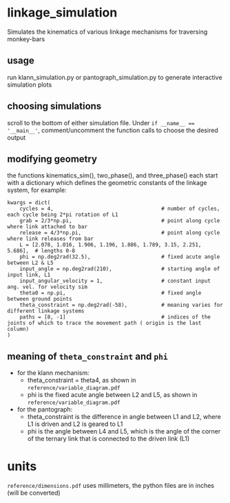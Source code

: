 # linkage_simulation
Simulates the kinematics of various linkage mechanisms for traversing monkey-bars

## usage
run klann_simulation.py or pantograph_simulation.py to generate interactive simulation plots

## choosing simulations
scroll to the bottom of either simulation file. Under `if __name__ == '__main__'`, comment/uncomment the function calls to choose the desired output

## modifying geometry
the functions kinematics_sim(), two_phase(), and three_phase() each start with a dictionary which defines the geometric constants of the linkage system, for example:

```
kwargs = dict(
    cycles = 4,                                   # number of cycles, each cycle being 2*pi rotation of L1
    grab = 2/3*np.pi,                             # point along cycle where link attached to bar
    release = 4/3*np.pi,                          # point along cycle where link releases from bar
    L = [2.078, 1.016, 1.906, 1.196, 1.886, 1.789, 3.15, 2.251, 5.686],  # lengths 0-8
    phi = np.deg2rad(32.5),                       # fixed acute angle between L2 & L5
    input_angle = np.deg2rad(210),                # starting angle of input link, L1
    input_angular_velocity = 1,                   # constant input ang. vel. for velocity sim
    theta0 = np.pi,                               # fixed angle between ground points
    theta_constraint = np.deg2rad(-58),           # meaning varies for different linkage systems
    paths = [8, -1]                               # indices of the joints of which to trace the movement path ( origin is the last column)
)
``` 

## meaning of `theta_constraint` and `phi`
- for the klann mechanism:
    - theta_constraint = theta4, as shown in `reference/variable_diagram.pdf`
    - phi is the fixed acute angle between L2 and L5, as shown in `reference/variable_diagram.pdf`
- for the pantograph:
    - theta_constraint is the difference in angle between L1 and L2, where L1 is driven and L2 is geared to L1
    - phi is the angle between L4 and L5, which is the angle of the corner of the ternary link that is connected to the driven link (L1)


# units
`reference/dimensions.pdf` uses millimeters, the python files are in inches (will be converted)
